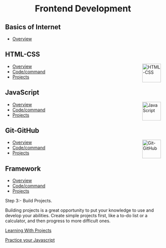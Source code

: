 <h1 align="center"> Frontend Development </h1>

## Basics of Internet

- [Overview]()

## HTML-CSS

<img align="right" src="https://upload.wikimedia.org/wikipedia/commons/1/10/CSS3_and_HTML5_logos_and_wordmarks.svg" height="60" alt="HTML-CSS"> 

- [Overview](Developers-Roadmap/Frontend-Developer/HTML-CSS/README.md)
- [Code/command](Frontend-Developer/HTML-CSS)
- [Projects](Frontend-Developer/HTML-CSS)

## JavaScript

<img align="right" src="https://vectorwiki.com/images/G9sE3__javascript.svg" height="60" alt="JavaScript"> 

- [Overview](Developers-Roadmap/Frontend-Developer/JavaScript/Readme.md)
- [Code/command]()
- [Projects]()

## Git-GitHub

<img align="right" src="https://raw.githubusercontent.com/kenangundogan/fontisto/ab2364a6e61bd6e4af1cf62a167485d658911ded/icons/svg/brand/github.svg" height="60" alt="Git-GitHub"> 

- [Overview]()
- [Code/command]()
- [Projects]()

## Framework

<!-- <img align="right" src="https://upload.wikimedia.org/wikipedia/commons/1/10/CSS3_and_HTML5_logos_and_wordmarks.svg" height="60" alt="HTML-CSS">  -->

- [Overview]()
- [Code/command]()
- [Projects]()


<!-- The field of frontend development, which is expanding quickly, is in charge of giving online pages life. It entails utilising HTML, CSS, and JavaScript to design websites that are both user-friendly and aesthetically pleasing. Learning frontend development can be a terrific opportunity whether you are just starting out in your career or looking to transfer professions.

Step:1 - Learn HTML & CSS.

The basic building components of web pages are HTML and CSS. A web page's structure is provided by HTML, and styling and visual effects are added using CSS. It's imperative to have a firm grasp on these two technologies before delving into JavaScript.

You can get started with:-

[HTML & CSS for begineers](https://www.internetingishard.com/html-and-css/)

[HTML](https://www.w3schools.com/html/html_intro.asp)

[HTML & CSS Playlist](https://www.youtube.com/playlist?list=PLhzIaPMgkbxDxVcH-M-JFM73PY1R_i2mK)

[HTML Crash course](https://www.youtube.com/watch?v=qz0aGYrrlhU)


Step 2:- Learn Javascript.

Web pages can be made more interactive and dynamic by using the scripting language JavaScript. A solid grasp of JavaScript is necessary to work as a frontend developer.

You can get started with:-

[Ultimate Javascript Course by CodeWithHarry](https://www.youtube.com/playlist?list=PLu0W_9lII9ahR1blWXxgSlL4y9iQBnLpR)

[Javascript documentation](https://developer.mozilla.org/en-US/docs/Web/JavaScript) -->



Step 3:- Build Projects.

Building projects is a great opportunity to put your knowledge to use and develop your abilities. Create simple projects first, like a to-do list or a calculator, and then progress to more difficult ones.

[Learning With Projects](https://projectlearn.io/learn/web-development)

[Practice your Javascript](https://exercism.org/tracks/javascript)




